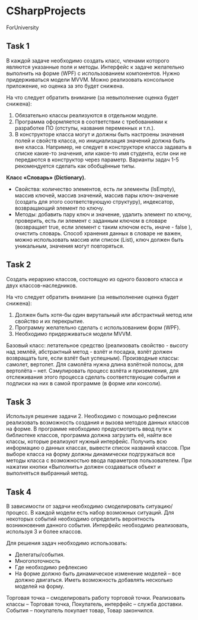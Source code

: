 # CSharpProjects
ForUniversity

## Task 1
В каждой задаче необходимо создать класс, членами которого являются указанные поля и методы. Интерфейс к задаче желательно выполнить на форме (WPF) с использованием компонентов. Нужно придерживаться модели MVVM. Можно реализовать консольное приложение, но оценка за это будет снижена.

На что следует обратить внимание (за невыполнение оценка будет снижена): 

1. Обязательно классы реализуются в отдельном модуле. 
2. Программа оформляется в соответствии с требованиями к разработке ПО (отступы, названия переменных и т.п.). 
3. В конструкторе класса могут и должны быть настроены значения полей и свойств класса, но инициализация значений должна быть вне класса. Например, не следует в конструкторе класса задавать в списке какие-то значения, или какое-то имя студента, если они не передаются в конструктор через параметр.
Варианты задач 1-5 рекомендуется сделать как обобщённые типы.


**Класс «Словарь» (Dictionary).**
- Свойства: количество элементов, есть ли элементы (IsEmpty), массив ключей, массив значений, массив пары ключ-значение (создать для этого соответствующую структуру), индексатор, возвращающий элемент по ключу.
- Методы: добавить пару ключ и значение, удалить элемент по ключу, проверить, есть ли элемент с заданным ключом в словаре (возвращает true, если элемент с таким ключом есть, иначе - false ), очистить словарь. Способ хранения данных в словаре не важен, можно использовать массив или список (List), ключ должен быть уникальным, значения могут повторяться.



## Task 2

Создать иерархию классов, состоящую из одного базового класса и двух классов-наследников. 

На что следует обратить внимание (за невыполнение оценка будет снижена): 

1. Должен быть хотя-бы один вирутальный или абстрактный метод или свойство и их перекрытие.
2. Программу желательно сделать с использованием форм (WPF).
3. Необходимо придерживаться модели MVVM.

Базовый класс: летательное средство (реализовать свойство - высоту над землёй, абстрактный метод - взлёт и посадка, взлёт должен возвращать ture, если взлёт был успешным).
Производные классы: самолет, вертолет. Для самолёта нужна длина взлётной полосы, для вертолёта – нет. Сэмулировать процесс взлёта и приземления, для отслеживания этого процесса сделать соответствующие события и подписки на них в самой программе (в форме или консоли).


## Task 3
Используя решение задачи 2. Необходимо с помощью рефлексии реализовать возможность создания  и вызова методов данных классов на форме. В программе необходимо предусмотреть ввод пути к библиотеке классов, программа должна загрузить её, найти все классы, которые реализуют нужный интерфейс.  Получить всю информацию о данных классах, вывести список названий классов. При выборе класса на форму должны динамически подгружаться все методы класса с возможностью ввода параметров пользователем. При нажатии кнопки «Выполнить» должен создаваться объект и выполняться выбранный метод.

## Task 4
В зависимости от задачи необходимо смоделировать ситуацию/процесс. В каждой модели есть набор возможных ситуаций. Для некоторых событий необходимо определить вероятность возникновения данного события. Интерфейс необходимо реализовать, используя 3 и более классов.

Для решения задач необходимо использовать:

- Делегаты/события.
- Многопоточность
- Где необходимо рефлексию
- На форме должно быть динамическое изменение моделей – все должно двигаться. Иметь возможность добавлять несколько моделей на форму.


 Торговая точка – смоделировать работу торговой точки. Реализовать классы – Торговая точка, Покупатель, интерфейс – служба доставки. События – покупатель покупает товар, Товар закончился.